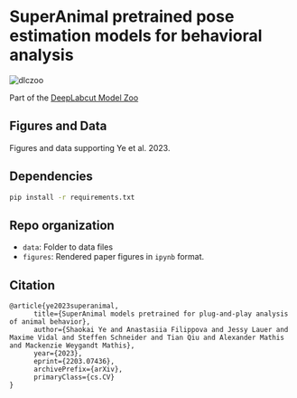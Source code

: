 # SuperAnimal pretrained pose estimation models for behavioral analysis

![dlczoo](https://user-images.githubusercontent.com/28102185/209353843-cabc66e4-ab19-49df-8d46-5f1ddc9b5abe.png)

Part of the [DeepLabcut Model Zoo](modelzoo.deeplabcut.org)


## Figures and Data

Figures and data supporting Ye et al. 2023.


## Dependencies

```bash
pip install -r requirements.txt
```

## Repo organization

- ``data``: Folder to data files
- ``figures``: Rendered paper figures in `ipynb` format. 


## Citation

```
@article{ye2023superanimal,
      title={SuperAnimal models pretrained for plug-and-play analysis of animal behavior}, 
      author={Shaokai Ye and Anastasiia Filippova and Jessy Lauer and Maxime Vidal and Steffen Schneider and Tian Qiu and Alexander Mathis and Mackenzie Weygandt Mathis},
      year={2023},
      eprint={2203.07436},
      archivePrefix={arXiv},
      primaryClass={cs.CV}
}
```
